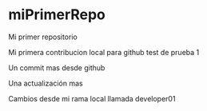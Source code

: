 # miPrimerRepo
Mi primer repositorio

Mi primera contribucion local para github test de prueba 1

Un commit mas desde github

Una actualización mas

Cambios desde mi rama local llamada developer01
